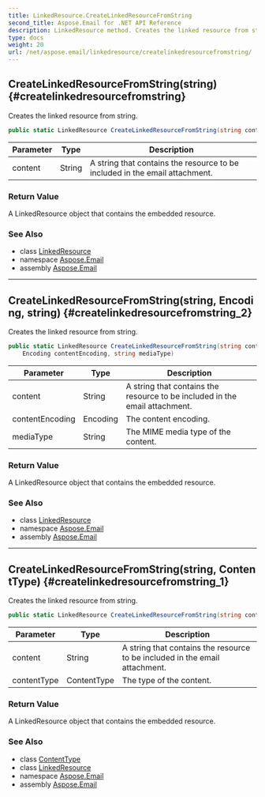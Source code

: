 ```yaml
---
title: LinkedResource.CreateLinkedResourceFromString
second_title: Aspose.Email for .NET API Reference
description: LinkedResource method. Creates the linked resource from string
type: docs
weight: 20
url: /net/aspose.email/linkedresource/createlinkedresourcefromstring/
---
```

## CreateLinkedResourceFromString(string) {#createlinkedresourcefromstring}

Creates the linked resource from string.

```csharp
public static LinkedResource CreateLinkedResourceFromString(string content)
```

| Parameter | Type | Description |
| --- | --- | --- |
| content | String | A string that contains the resource to be included in the email attachment. |

### Return Value

A LinkedResource object that contains the embedded resource.

### See Also

* class [LinkedResource](../)
* namespace [Aspose.Email](../../linkedresource/)
* assembly [Aspose.Email](../../../)

---

## CreateLinkedResourceFromString(string, Encoding, string) {#createlinkedresourcefromstring_2}

Creates the linked resource from string.

```csharp
public static LinkedResource CreateLinkedResourceFromString(string content, 
    Encoding contentEncoding, string mediaType)
```

| Parameter | Type | Description |
| --- | --- | --- |
| content | String | A string that contains the resource to be included in the email attachment. |
| contentEncoding | Encoding | The content encoding. |
| mediaType | String | The MIME media type of the content. |

### Return Value

A LinkedResource object that contains the embedded resource.

### See Also

* class [LinkedResource](../)
* namespace [Aspose.Email](../../linkedresource/)
* assembly [Aspose.Email](../../../)

---

## CreateLinkedResourceFromString(string, ContentType) {#createlinkedresourcefromstring_1}

Creates the linked resource from string.

```csharp
public static LinkedResource CreateLinkedResourceFromString(string content, ContentType contentType)
```

| Parameter | Type | Description |
| --- | --- | --- |
| content | String | A string that contains the resource to be included in the email attachment. |
| contentType | ContentType | The type of the content. |

### Return Value

A LinkedResource object that contains the embedded resource.

### See Also

* class [ContentType](../../../aspose.email.mime/contenttype/)
* class [LinkedResource](../)
* namespace [Aspose.Email](../../linkedresource/)
* assembly [Aspose.Email](../../../)


